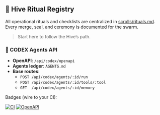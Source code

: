 ## 🐝 Hive Ritual Registry

All operational rituals and checklists are centralized in [scrolls/rituals.md](scrolls/rituals.md).  
Every merge, seal, and ceremony is documented for the swarm.

> Start here to follow the Hive’s path.

### 🧭 CODEX Agents API

- **OpenAPI**: `/api/codex/openapi`
- **Agents ledger**: `AGENTS.md`
- **Base routes**:
  - `POST /api/codex/agents/:id/run`
  - `POST /api/codex/agents/:id/tools/:tool`
  - `GET  /api/codex/agents/:id/memory`

Badges (wire to your CI):

[![CI](https://img.shields.io/badge/ci-codex-green)](#)
[![OpenAPI](https://img.shields.io/badge/openapi-codex-blue)](/api/codex/openapi)

